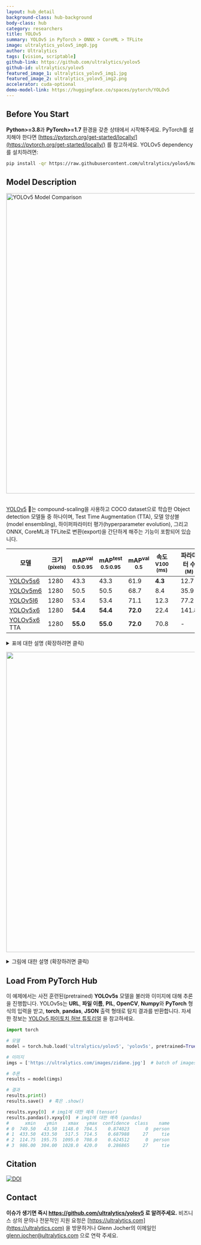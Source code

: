 ```yaml
---
layout: hub_detail
background-class: hub-background
body-class: hub
category: researchers
title: YOLOv5
summary: YOLOv5 in PyTorch > ONNX > CoreML > TFLite
image: ultralytics_yolov5_img0.jpg
author: Ultralytics
tags: [vision, scriptable]
github-link: https://github.com/ultralytics/yolov5
github-id: ultralytics/yolov5
featured_image_1: ultralytics_yolov5_img1.jpg
featured_image_2: ultralytics_yolov5_img2.png
accelerator: cuda-optional
demo-model-link: https://huggingface.co/spaces/pytorch/YOLOv5
---
```


## Before You Start

**Python>=3.8**과 **PyTorch>=1.7** 환경을 갖춘 상태에서 시작해주세요. PyTorch를 설치해야 한다면 [https://pytorch.org/get-started/locally/](https://pytorch.org/get-started/locally/) 를 참고하세요. YOLOv5 dependency를 설치하려면:

```bash
pip install -qr https://raw.githubusercontent.com/ultralytics/yolov5/master/requirements.txt  # 필요한 모듈 설치
```


## Model Description

<img width="800" alt="YOLOv5 Model Comparison" src="https://github.com/ultralytics/yolov5/releases/download/v1.0/model_comparison.png">
&nbsp;

[YOLOv5](https://ultralytics.com/yolov5) 🚀는 compound-scaling을 사용하고 COCO dataset으로 학습한 Object detection 모델들 중 하나이며, Test Time Augmentation (TTA), 모델 앙상블(model ensembling), 하이퍼파라미터 평가(hyperparameter evolution), 그리고 ONNX, CoreML과 TFLite로 변환(export)을 간단하게 해주는 기능이 포함되어 있습니다.

|모델 |크기<br><sup>(pixels) |mAP<sup>val<br>0.5:0.95 |mAP<sup>test<br>0.5:0.95 |mAP<sup>val<br>0.5 |속도<br><sup>V100 (ms) | |파라미터 수<br><sup>(M) |FLOPS<br><sup>640 (B)
|---   |---  |---        |---         |---             |---                |---|---              |---
|[YOLOv5s6](https://github.com/ultralytics/yolov5/releases)   |1280 |43.3     |43.3     |61.9     |**4.3** | |12.7  |17.4
|[YOLOv5m6](https://github.com/ultralytics/yolov5/releases)   |1280 |50.5     |50.5     |68.7     |8.4     | |35.9  |52.4
|[YOLOv5l6](https://github.com/ultralytics/yolov5/releases)   |1280 |53.4     |53.4     |71.1     |12.3    | |77.2  |117.7
|[YOLOv5x6](https://github.com/ultralytics/yolov5/releases)   |1280 |**54.4** |**54.4** |**72.0** |22.4    | |141.8 |222.9
|[YOLOv5x6](https://github.com/ultralytics/yolov5/releases) TTA |1280 |**55.0** |**55.0** |**72.0** |70.8 | |-  |-

<details>
  <summary>표에 대한 설명 (확장하려면 클릭)</summary>

  * AP<sup>test</sup> 는 COCO [test-dev2017](http://cocodataset.org/#upload) 서버에서 평가한 결과이고, 나머지 AP 결과들은 val2017 데이터셋에 대한 결과를 의미합니다.
  * 달리 명시되지 않은 한, AP 값들은 단일 모델, 단일 규모(scale)로부터 얻은 값입니다. **mAP 재현**은 `python test.py --data coco.yaml --img 640 --conf 0.001 --iou 0.65` 을 실행하면 가능합니다.
  * 속도<sub>GPU</sub>는 GCP의 [n1-standard-16](https://cloud.google.com/compute/docs/machine-types#n1_standard_machine_types) V100 인스턴스를 사용하여 총 5000장의 COCO val2017 이미지 각각에 대한 추론 속도를 평균 내어 구하였으며, FP16 추론과 후처리, NMS 시간이 포함되어 있습니다. **속도 재현**은 `python test.py --data coco.yaml --img 640 --conf 0.25 --iou 0.45` 을 실행하면 가능합니다.
  * 모든 체크포인트는 기본 세팅과 하이퍼파라미터(자동증강 없음)로 300 에폭까지 학습한 결과입니다.
  * Test Time Augmentation ([TTA](https://github.com/ultralytics/yolov5/issues/303)) 은 반사(reflection)와 규모(scale) 증강을 포함합니다. **TTA 재현**은 `python test.py --data coco.yaml --img 1536 --iou 0.7 --augment` 을 실행하면 가능합니다.

</details>

<p align="left"><img width="800" src="https://github.com/ultralytics/yolov5/releases/download/v1.0/model_plot.png"></p>

<details>
  <summary>그림에 대한 설명 (확장하려면 클릭)</summary>

  * GPU 속도는 V100 GPU에서 배치 크기를 32로 설정한 환경에서 총 5000장의 COCO val2017 이미지 각각에 대한 end-to-end 연산 시간을 평균 내어 구하였으며, 속도 측정 구간은 이미지 전처리와 Pytorch FP16 추론, 후처리와 NMS 과정을 포함합니다.
  * EfficientDet 데이터는 [google/automl](https://github.com/google/automl) 의 배치 크기 8인 모델에 대한 데이터입니다.
  * **재현** 하려면 `python test.py --task study --data coco.yaml --iou 0.7 --weights yolov5s6.pt yolov5m6.pt yolov5l6.pt yolov5x6.pt` 을 실행하면 가능합니다.

</details>

## Load From PyTorch Hub


이 예제에서는 사전 훈련된(pretrained) **YOLOv5s** 모델을 불러와 이미지에 대해 추론을 진행합니다. YOLOv5s는 **URL**, **파일 이름**, **PIL**, **OpenCV**, **Numpy**와 **PyTorch** 형식의 입력을 받고, **torch**, **pandas**, **JSON** 출력 형태로 탐지 결과를 반환합니다. 자세한 정보는 [YOLOv5 파이토치 허브 튜토리얼](https://github.com/ultralytics/yolov5/issues/36) 을 참고하세요.


```python
import torch

# 모델
model = torch.hub.load('ultralytics/yolov5', 'yolov5s', pretrained=True)

# 이미지
imgs = ['https://ultralytics.com/images/zidane.jpg']  # batch of images

# 추론
results = model(imgs)

# 결과
results.print()
results.save()  # 혹은 .show()

results.xyxy[0]  # img1에 대한 예측 (tensor)
results.pandas().xyxy[0]  # img1에 대한 예측 (pandas)
#      xmin    ymin    xmax   ymax  confidence  class    name
# 0  749.50   43.50  1148.0  704.5    0.874023      0  person
# 1  433.50  433.50   517.5  714.5    0.687988     27     tie
# 2  114.75  195.75  1095.0  708.0    0.624512      0  person
# 3  986.00  304.00  1028.0  420.0    0.286865     27     tie
```


## Citation

[![DOI](https://zenodo.org/badge/264818686.svg)](https://zenodo.org/badge/latestdoi/264818686)


## Contact


**이슈가 생기면 즉시 https://github.com/ultralytics/yolov5 로 알려주세요.** 비즈니스 상의 문의나 전문적인 지원 요청은 [https://ultralytics.com](https://ultralytics.com) 을 방문하거나 Glenn Jocher의 이메일인 [glenn.jocher@ultralytics.com](mailto:glenn.jocher@ultralytics.com) 으로 연락 주세요.


&nbsp;
